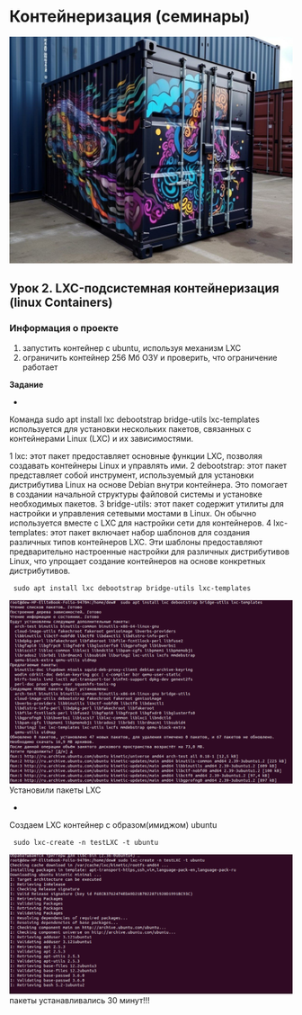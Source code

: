 # Контейнеризация (семинары)


![picture for containerization](https://github.com/DRain777/Containerization/blob/algoritm/source/photo1687406967.jpeg)

## Урок 2. LXC-подсистемная контейнеризация (linux Containers)

### **Информация о проекте**
1) запустить контейнер с ubuntu, используя механизм LXC
2) ограничить контейнер 256 Мб ОЗУ и проверить, что ограничение работает

**Задание**

* 
Команда sudo apt install lxc debootstrap bridge-utils lxc-templates используется для установки нескольких пакетов,
связанных с контейнерами Linux (LXC) и их зависимостями.

1 lxc: этот пакет предоставляет основные функции LXC, позволяя создавать контейнеры Linux и управлять ими.
2 debootstrap: этот пакет представляет собой инструмент, используемый для установки дистрибутива Linux на основе Debian
  внутри контейнера. Это помогает в создании начальной структуры файловой системы и установке необходимых пакетов.
3 bridge-utils: этот пакет содержит утилиты для настройки и управления сетевыми мостами в Linux.
  Он обычно используется вместе с LXC для настройки сети для контейнеров.
4 lxc-templates: этот пакет включает набор шаблонов для создания различных типов контейнеров LXC. Эти шаблоны предоставляют
  предварительно настроенные настройки для различных дистрибутивов Linux, что упрощает создание контейнеров на основе конкретных дистрибутивов. 
```
 sudo apt install lxc debootstrap bridge-utils lxc-templates
```
![picture for containerization](https://github.com/DRain777/Containerization/blob/algoritm/source/install_lxc.png)
Установили пакеты LXC 

*
Создаем LXC контейнер с образом(имиджом) ubuntu
```
 sudo lxc-create -n testLXC -t ubuntu
```
![picture for containerization](https://github.com/DRain777/Containerization/blob/algoritm/source/create_lxc_conteiner.png)
пакеты устанавливались 30 минут!!!










